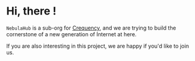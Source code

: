 # Hi, there !

`NebulaHub` is a sub-org for [Crequency](https://github.com/Crequency), and we are trying to build the cornerstone of a new generation of Internet at here.

If you are also interesting in this project, we are happy if you'd like to join us.
